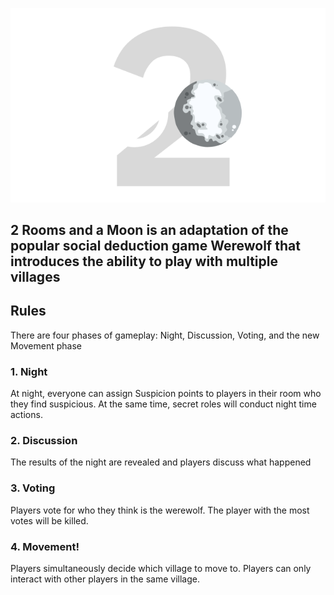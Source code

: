 ![2RoomsAndAMoonLogo](https://github.com/Cane5002/2RoomsAndAMoon/blob/main/public/resources/2RoomsAndAMoonLogo.png)
## 2 Rooms and a Moon is an adaptation of the popular social deduction game Werewolf that introduces the ability to play with multiple villages

## Rules
There are four phases of gameplay: Night, Discussion, Voting, and the new Movement phase

### 1. Night
At night, everyone can assign Suspicion points to players in their room who they find suspicious.
At the same time, secret roles will conduct night time actions.

### 2. Discussion
The results of the night are revealed and players discuss what happened

### 3. Voting
Players vote for who they think is the werewolf. The player with the most votes will be killed.

### 4. Movement!
Players simultaneously decide which village to move to. Players can only interact with other players in the same village. 
